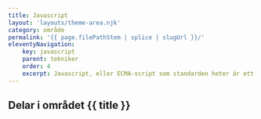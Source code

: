 ```yaml
---
title: Javascript
layout: 'layouts/theme-area.njk'
category: område
permalink: '{{ page.filePathStem | splice | slugUrl }}/'
eleventyNavigation:
    key: javascript
    parent: tekniker
    order: 4
    excerpt: Javascript, eller ECMA-script som standarden heter är ett programmeringsspråk för webbsidor
---
```


## Delar i området {{ title }}
